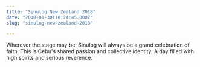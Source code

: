 ```yaml
---
title: "Sinulog New Zealand 2018"
date: "2018-01-30T10:24:45.000Z"
slug: "sinulog-new-zealand-2018"

---
```


Wherever the stage may be, Sinulog will always be a grand celebration of faith. This is Cebu's shared passion and collective identity. A day filled with high spirits and serious reverence.